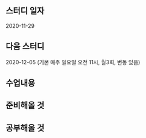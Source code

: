 스터디 일자
------
2020-11-29

다음 스터디 
-----
2020-12-05 (기본 매주 일요일 오전 11시, 월3회, 변동 있음) 

수업내용
-------

준비해올 것
--------


공부해올 것
--------


